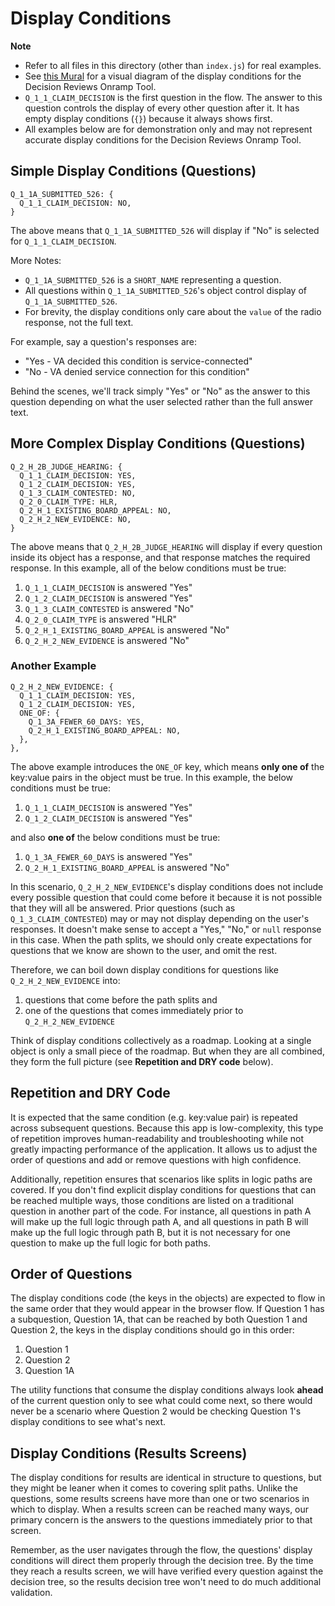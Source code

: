 # Display Conditions

**Note**
- Refer to all files in this directory (other than `index.js`) for real examples.
- See [this Mural](https://app.mural.co/t/departmentofveteransaffairs9999/m/departmentofveteransaffairs9999/1736350333305/034f554056e15ace373c35a8b9655134d4ccafe0) for a visual diagram of the display conditions for the Decision Reviews Onramp Tool.
- `Q_1_1_CLAIM_DECISION` is the first question in the flow. The answer to this question controls the display of every other question after it. It has empty display conditions (`{}`) because it always shows first.
- All examples below are for demonstration only and may not represent accurate display conditions for the Decision Reviews Onramp Tool.

## Simple Display Conditions (Questions)

```
Q_1_1A_SUBMITTED_526: {
  Q_1_1_CLAIM_DECISION: NO,
}
```

The above means that `Q_1_1A_SUBMITTED_526` will display if "No" is selected
for `Q_1_1_CLAIM_DECISION`.

More Notes:
- `Q_1_1A_SUBMITTED_526` is a `SHORT_NAME` representing a question.
- All questions within `Q_1_1A_SUBMITTED_526`'s object control display of `Q_1_1A_SUBMITTED_526`.
- For brevity, the display conditions only care about the `value` of the radio response, not the full text.

For example, say a question's responses are:

- "Yes - VA decided this condition is service-connected"
- "No - VA denied service connection for this condition"

Behind the scenes, we'll track simply "Yes" or "No" as the answer to this question depending on what the
user selected rather than the full answer text.

## More Complex Display Conditions (Questions)

```
Q_2_H_2B_JUDGE_HEARING: {
  Q_1_1_CLAIM_DECISION: YES,
  Q_1_2_CLAIM_DECISION: YES,
  Q_1_3_CLAIM_CONTESTED: NO,
  Q_2_0_CLAIM_TYPE: HLR,
  Q_2_H_1_EXISTING_BOARD_APPEAL: NO,
  Q_2_H_2_NEW_EVIDENCE: NO,
}
```

The above means that `Q_2_H_2B_JUDGE_HEARING` will display if every question inside its object
has a response, and that response matches the required response.
In this example, all of the below conditions must be true:

1. `Q_1_1_CLAIM_DECISION` is answered "Yes"
2. `Q_1_2_CLAIM_DECISION` is answered "Yes"
3. `Q_1_3_CLAIM_CONTESTED` is answered "No"
4. `Q_2_0_CLAIM_TYPE` is answered "HLR"
5. `Q_2_H_1_EXISTING_BOARD_APPEAL` is answered "No"
6. `Q_2_H_2_NEW_EVIDENCE` is answered "No"

### Another Example

```
Q_2_H_2_NEW_EVIDENCE: {
  Q_1_1_CLAIM_DECISION: YES,
  Q_1_2_CLAIM_DECISION: YES,
  ONE_OF: {
    Q_1_3A_FEWER_60_DAYS: YES,
    Q_2_H_1_EXISTING_BOARD_APPEAL: NO,
  },
},
```

The above example introduces the `ONE_OF` key, which means **only one of** the key:value pairs in the object must be true.
In this example, the below conditions must be true:

1. `Q_1_1_CLAIM_DECISION` is answered "Yes"
2. `Q_1_2_CLAIM_DECISION` is answered "Yes"

and also **one of** the below conditions must be true:

1. `Q_1_3A_FEWER_60_DAYS` is answered "Yes"
2. `Q_2_H_1_EXISTING_BOARD_APPEAL` is answered "No"

In this scenario, `Q_2_H_2_NEW_EVIDENCE`'s display conditions does not include every possible question that could come before it because it is not possible that they will all be answered. Prior questions (such as `Q_1_3_CLAIM_CONTESTED`) may or may not display depending on the user's responses. It doesn't make sense to accept a "Yes," "No," or `null` response in this case. When the path splits, we should only create expectations for questions that we know are shown to the user, and omit the rest.

Therefore, we can boil down display conditions for questions like `Q_2_H_2_NEW_EVIDENCE` into:

1) questions that come before the path splits and
2) one of the questions that comes immediately prior to `Q_2_H_2_NEW_EVIDENCE`

Think of display conditions collectively as a roadmap. Looking at a single object is only a small piece of the roadmap. But when they are all combined, they form the full picture (see **Repetition and DRY code** below).

## Repetition and DRY Code

It is expected that the same condition (e.g. key:value pair) is repeated across subsequent questions. Because this app is low-complexity, this type of repetition improves human-readability and troubleshooting while not greatly impacting performance of the application. It allows us to adjust the order of questions and add or remove questions with high confidence.

Additionally, repetition ensures that scenarios like splits in logic paths are covered. If you don't find explicit display conditions for questions that can be reached multiple ways, those conditions are listed on a traditional question in another part of the code. For instance, all questions in path A will make up the full logic through path A, and all questions in path B will make up the full logic through path B, but it is not necessary for one question to make up the full logic for both paths.

## Order of Questions

The display conditions code (the keys in the objects) are expected to flow in the same order that they would appear in the browser flow. If Question 1 has a subquestion, Question 1A, that can be reached by both Question 1 and Question 2, the keys in the display conditions should go in this order:

1. Question 1
2. Question 2
3. Question 1A

The utility functions that consume the display conditions always look **ahead** of the current question only to see what could come next, so there would never be a scenario where Question 2 would be checking Question 1's display conditions to see what's next.

## Display Conditions (Results Screens)

The display conditions for results are identical in structure to questions, but they might be leaner when it comes to covering split paths. Unlike the questions, some results screens have more than one or two scenarios in which to display. When a results screen can be reached many ways, our primary concern is the answers to the questions immediately prior to that screen.

Remember, as the user navigates through the flow, the questions' display conditions will direct them properly through the decision tree. By the time they reach a results screen, we will have verified every question against the decision tree, so the results decision tree won't need to do much additional validation.